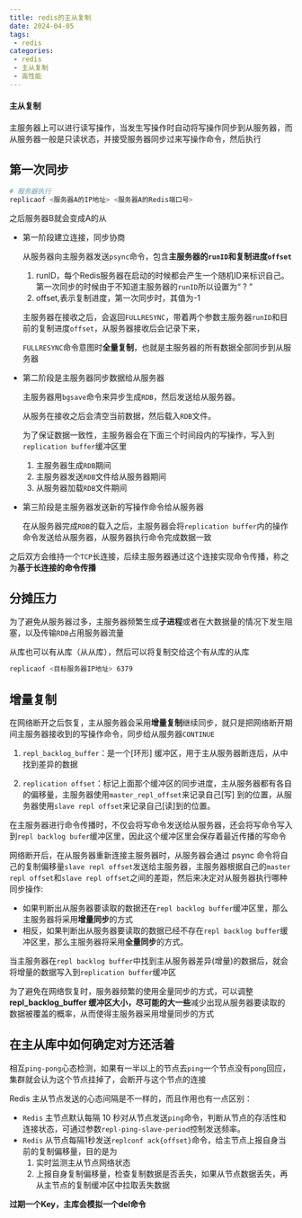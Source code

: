 ```yaml
---
title: redis的主从复制
date: 2024-04-05
tags:
 - redis
categories:
 - redis
 - 主从复制
 - 高性能
---
```


#### 主从复制

主服务器上可以进行读写操作，当发生写操作时自动将写操作同步到从服务器，而从服务器一般是只读状态，并接受服务器同步过来写操作命令，然后执行

## **第一次同步**

```bash
# 服务器执行
replicaof <服务器A的IP地址> <服务器A的Redis端口号>
```

之后服务器B就会变成A的从

- 第一阶段建立连接，同步协商

  从服务器向主服务器发送`psync`命令，包含**主服务器的`runID`**和**复制进度`offset`**

  1. runID，每个Redis服务器在启动的时候都会产生一个随机ID来标识自己。第一次同步的时候由于不知道主服务器的`runID`所以设置为“ ? ”
  2. offset,表示复制进度，第一次同步时，其值为-1

  主服务器在接收之后，会返回`FULLRESYNC`，带着两个参数主服务器`runID`和目前的复制进度`offset`，从服务器接收后会记录下来，

  `FULLRESYNC`命令意图时**全量复制**，也就是主服务器的所有数据全部同步到从服务器

- 第二阶段是主服务器同步数据给从服务器

  主服务器用`bgsave`命令来异步生成`RDB`，然后发送给从服务器。

  从服务在接收之后会清空当前数据，然后载入`RDB`文件。

  为了保证数据一致性，主服务器会在下面三个时间段内的写操作，写入到`replication buffer`缓冲区里

  1. 主服务器生成`RDB`期间
  2. 主服务器发送`RDB`文件给从服务器期间
  3. 从服务器加载`RDB`文件期间

- 第三阶段是主服务器发送新的写操作命令给从服务器

  在从服务器完成`RDB`的载入之后，主服务器会将`replication buffer`内的操作命令发送给从服务器，从服务器执行命令完成数据一致

之后双方会维持一个`TCP`长连接，后续主服务器通过这个连接实现命令传播，称之为**基于长连接的命令传播**

## 分摊压力

为了避免从服务器过多，主服务器频繁生成**子进程**或者在大数据量的情况下发生阻塞，以及传输`RDB`占用服务器流量

从库也可以有从库（从从库），然后可以将复制交给这个有从库的从库

```bash
replicaof <目标服务器IP地址> 6379
```

## 增量复制

在网络断开之后恢复，主从服务器会采用**增量复制**继续同步，就只是把网络断开期间主服务器接收到的写操作命令，同步给从服务器`CONTINUE`

1. `repl_backlog_buffer`：是一个[环形] 缓冲区，用于主从服务器断连后，从中找到差异的数据

2. `replication offset`：标记上面那个缓冲区的同步进度，主从服务器都有各自的偏移量，主服务器使用`master_repl_offset`来记录自己[写] 到的位置，从服务器使用`slave repl offset`来记录自己[读]到的位置。

在主服务器进行命令传播时，不仅会将写命令发送给从服务器，还会将写命令写入到`repl backlog bufer`缓冲区里，因此这个缓冲区里会保存着最近传播的写命令

网络断开后，在从服务器重新连接主服务器时，从服务器会通过 psync 命令将自己的复制偏移量`slave repl offset`发送给主服务器，主服务器根据自己的`master repl offset`和`slave repl offset`之间的差距，然后来决定对从服务器执行哪种同步操作:

- 如果判断出从服务器要读取的数据还在`repl backlog buffer`缓冲区里，那么主服务器将采用**增量同步**的方式
- 相反，如果判断出从服务器要读取的数据已经不存在`repl backlog buffer`缓冲区里，那么主服务器将采用**全量同步**的方式。

当主服务器在`repl backlog buffer`中找到主从服务器差异(增量)的数据后，就会将增量的数据写入到`replication buffer`缓冲区

为了避免在网络恢复时，服务器频繁的使用全量同步的方式，可以调整**repl_backlog_buffer 缓冲区大小，尽可能的大一些**减少出现从服务器要读取的数据被覆盖的概率，从而使得主服务器采用增量同步的方式

## 在主从库中如何确定对方还活着

相互`ping-pong`心态检测，如果有一半以上的节点去`ping`一个节点没有`pong`回应，集群就会认为这个节点挂掉了，会断开与这个节点的连接

Redis 主从节点发送的心态间隔是不一样的，而且作用也有一点区别：

- `Redis` 主节点默认每隔 10 秒对从节点发送`ping`命令，判断从节点的存活性和连接状态，可通过参数`repl-ping-slave-period`控制发送频率。
- `Redis` 从节点每隔1秒发送`replconf ack{offset}`命令，给主节点上报自身当前的复制偏移量，目的是为
  1. 实时监测主从节点网络状态
  2. 上报自身复制偏移量，检查复制数据是否丢失，如果从节点数据丢失，再从主节点的复制缓冲区中拉取丢失数据

**过期一个Key，主库会模拟一个del命令**